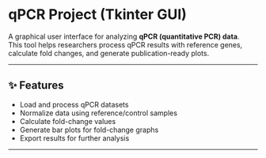 # qPCR Project (Tkinter GUI)

A graphical user interface for analyzing **qPCR (quantitative PCR) data**.  
This tool helps researchers process qPCR results with reference genes, calculate fold changes, and generate publication-ready plots.

---

## ✨ Features
- Load and process qPCR datasets
- Normalize data using reference/control samples
- Calculate fold-change values
- Generate bar plots for fold-change graphs
- Export results for further analysis

---


